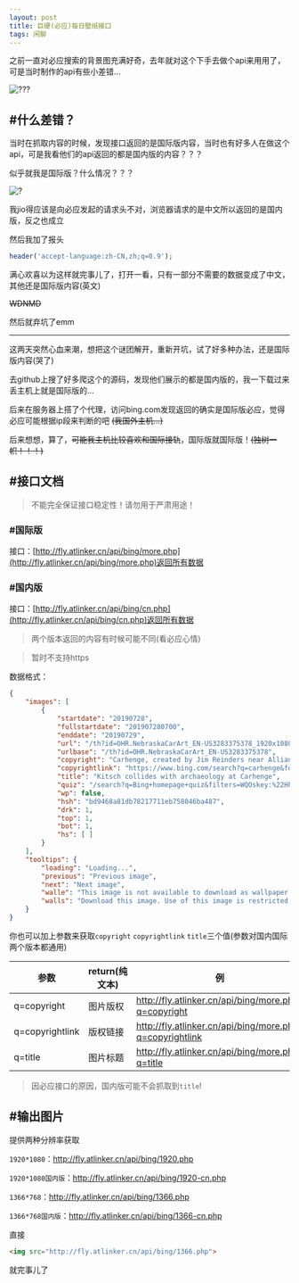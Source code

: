 ```yaml
---
layout: post
title: 巨硬(必应)每日壁纸接口
tags: 闲聊
---
```


之前一直对必应搜索的背景图充满好奇，去年就对这个下手去做个api来用用了，可是当时制作的api有些小差错...

![???](/usrimg/2019-7-28-bing.gif)

## #什么差错？

当时在抓取内容的时候，发现接口返回的是国际版内容，当时也有好多人在做这个api，可是我看他们的api返回的都是国内版的内容？？？

似乎就我是国际版？什么情况？？？

![?](/usrimg/2019-7-28-bing2.png)

我jio得应该是向必应发起的请求头不对，浏览器请求的是中文所以返回的是国内版，反之也成立

然后我加了报头
```php
header('accept-language:zh-CN,zh;q=0.9');
```
满心欢喜以为这样就完事儿了，打开一看，只有一部分不需要的数据变成了中文，其他还是国际版内容(英文)

~~WDNMD~~

然后就弃坑了emm

---

这两天突然心血来潮，想把这个谜团解开，重新开坑，试了好多种办法，还是国际版内容(哭了)

去github上搜了好多爬这个的源码，发现他们展示的都是国内版的，我一下载过来丢主机上就是国际版的...

后来在服务器上搭了个代理，访问bing.com发现返回的确实是国际版必应，觉得必应可能根据ip段来判断的吧 ~~(我国外主机...)~~

后来想想，算了，~~可能我主机比较喜欢和国际接轨~~，国际版就国际版！~~(独树一帜！！！)~~

## #接口文档

> 不能完全保证接口稳定性！请勿用于严肃用途！

### #国际版

接口：[http://fly.atlinker.cn/api/bing/more.php](http://fly.atlinker.cn/api/bing/more.php)返回所有数据

### #国内版

接口：[http://fly.atlinker.cn/api/bing/cn.php](http://fly.atlinker.cn/api/bing/cn.php)返回所有数据

> 两个版本返回的内容有时候可能不同(看必应心情)

> 暂时不支持https

数据格式：

```json
{
    "images": [
        {
            "startdate": "20190728", 
            "fullstartdate": "201907280700", 
            "enddate": "20190729", 
            "url": "/th?id=OHR.NebraskaCarArt_EN-US3283375378_1920x1080.jpg&rf=LaDigue_1920x1080.jpg&pid=hp", 
            "urlbase": "/th?id=OHR.NebraskaCarArt_EN-US3283375378", 
            "copyright": "Carhenge, created by Jim Reinders near Alliance, Nebraska (© Charlie Summers/Minden Pictures)", 
            "copyrightlink": "https://www.bing.com/search?q=carhenge&form=hpcapt&filters=HpDate%3a%2220190728_0700%22", 
            "title": "Kitsch collides with archaeology at Carhenge", 
            "quiz": "/search?q=Bing+homepage+quiz&filters=WQOskey:%22HPQuiz_20190728_NebraskaCarArt%22&FORM=HPQUIZ", 
            "wp": false, 
            "hsh": "bd9468a81db78217711eb758046ba487", 
            "drk": 1, 
            "top": 1, 
            "bot": 1, 
            "hs": [ ]
        }
    ], 
    "tooltips": {
        "loading": "Loading...", 
        "previous": "Previous image", 
        "next": "Next image", 
        "walle": "This image is not available to download as wallpaper.", 
        "walls": "Download this image. Use of this image is restricted to wallpaper only."
    }
}
```

你也可以加上参数来获取`copyright` `copyrightlink` `title`三个值(参数对国内国际两个版本都通用)

参数 | return(纯文本) |  例
-|-|-
q=copyright | 图片版权 | http://fly.atlinker.cn/api/bing/more.php?q=copyright |
q=copyrightlink | 版权链接 | http://fly.atlinker.cn/api/bing/more.php?q=copyrightlink |
q=title | 图片标题 | http://fly.atlinker.cn/api/bing/more.php?q=title |

> 因必应接口的原因，国内版可能不会抓取到`title`!

## #输出图片

提供两种分辨率获取

`1920*1080`：http://fly.atlinker.cn/api/bing/1920.php

`1920*1080国内版`：http://fly.atlinker.cn/api/bing/1920-cn.php

`1366*768`：http://fly.atlinker.cn/api/bing/1366.php

`1366*768国内版`：http://fly.atlinker.cn/api/bing/1366-cn.php

直接

```html
<img src="http://fly.atlinker.cn/api/bing/1366.php">
```

就完事儿了
